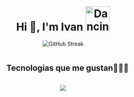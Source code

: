  <h1 align="center">Hi 👋, I'm Ivan <img src="https://cdn3.emoji.gg/emojis/87439-dancing.gif" width="64px" height="64px" alt="Dancing"></h1>

<p align="center">
<img src="https://github-readme-streak-stats.herokuapp.com?user=imora-dev&theme=merko&hide_border=true" alt="GitHub Streak" />
</p>


<div id="user-content-toc">
  <ul align="center">
    <summary><h2 style="display: inline-block">Tecnologias que me gustan👨🏻‍💻</h2></summary>
  </ul>
</div>

<!--tech stack icons-->
<p align="center">
  <a href="https://skillicons.dev">
    <img src="https://skillicons.dev/icons?i=aws,html,ts,js,css,nodejs,react,vite,redux,tailwind,materialui,nextjs,discord,git,github,linux,nginx,mongodb,mysql,postman,java,spring,py,cpp,vscode,ai,blender&perline=14" />
  </a>
</p>
